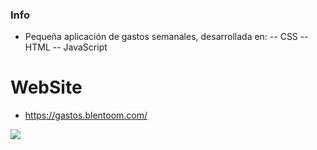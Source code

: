 ### Info

- Pequeña aplicación de gastos semanales, desarrollada en:
-- CSS
-- HTML
-- JavaScript

# WebSite

- https://gastos.blentoom.com/

![](https://user-images.githubusercontent.com/58642814/160253744-697d2d89-1666-4f91-875b-b8c36d631f48.PNG)


